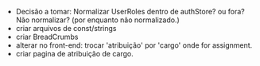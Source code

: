 - Decisão a tomar: Normalizar UserRoles dentro de authStore? ou fora? Não normalizar? (por enquanto não normalizado.)
- criar arquivos de const/strings
- criar BreadCrumbs
- alterar no front-end: trocar 'atribuição' por 'cargo' onde for assignment.
- criar pagina de atribuição de cargo.
